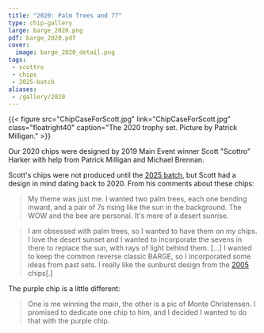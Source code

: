 ```yaml
---
title: "2020: Palm Trees and 77"
type: chip-gallery
large: barge_2020.png
pdf: barge_2020.pdf
cover:
  image: barge_2020_detail.png
tags:
 - scottro
 - chips
 - 2025-batch
aliases:
 - /gallery/2020
---
```

{{< figure src="ChipCaseForScott.jpg"
    link="ChipCaseForScott.jpg"
    class="floatright40" 
    caption="The 2020 trophy set. Picture by Patrick Milligan." >}}

Our 2020 chips were designed by 2019 Main Event winner Scott "Scottro" Harker
with help from Patrick Milligan and Michael Brennan.

Scott's chips were not produced until the [2025 batch](/tags/2025-batch/), but
Scott had a design in mind dating back to 2020.  From his comments about these
chips:

> My theme was just me. I wanted two palm trees, each one bending inward, and a
> pair of 7s rising like the sun in the background.  The WOW and the bee are
> personal.  It's more of a desert sunrise.

> I am obsessed with palm trees, so I wanted to have them on my chips. I love
> the desert sunset and I wanted to incorporate the sevens in there to replace
> the sun, with rays of light behind them. [...]  I wanted to keep the common
> reverse classic BARGE, so I incorporated some ideas from past sets. I really
> like the sunburst design from the [2005](../2005/) chips[.]

The purple chip is a little different:

> One is me winning the main, the other is a pic of Monte Christensen.  I
> promised to dedicate one chip to him, and I decided I wanted to do that with
> the purple chip.

